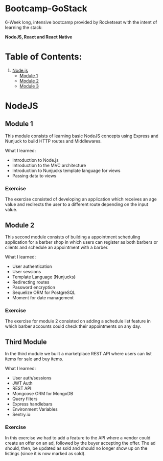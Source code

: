 # Bootcamp-GoStack
6-Week long, intensive bootcamp provided by Rocketseat with the intent of learning the stack:

<strong>NodeJS, React and React Native</strong>

# Table of Contents:
1. [Node.js](#NodeJS)
    * [Module 1](#Module1)
    * [Module 2](#Module2)
    * [Module 3](#Module3)
      

# NodeJS
## Module 1 <a name="Module1"></a>
This module consists of learning basic NodeJS concepts using Express and Nunjuck to build HTTP routes and Middlewares.

What I learned:
* Introduction to Node.js
* Introduction to the MVC architecture
* Introduction to Nunjucks template language for views
* Passing data to views

### Exercise
The exercise consisted of developing an application which receives an age value and redirects the user to a different route depending on the input value.

## Module 2 <a name="Module2"></a>
This second module consists of building a appointment scheduling application for a barber shop in which users can register as both barbers or clients and schedule an appointment with a barber.

What I learned:
* User authentication
* User sessions
* Template Language (Nunjucks)
* Redirecting routes
* Password encryption
* Sequelize ORM for PostgreSQL
* Moment for date management

### Exercise
The exercise for module 2 consisted on adding a schedule list feature in which barber accounts could check their appointments on any day.

## Third Module <a name="Module3"></a>
In the third module we built a marketplace REST API where users can list items for sale and buy items.

What I learned:
* User auth/sessions
* JWT Auth
* REST API
* Mongoose ORM for MongoDB
* Query filters
* Express handlebars
* Environment Variables
* Sentry.io

### Exercise 
In this exercise we had to add a feature to the API where a vendor could create an offer on an ad, followed by the buyer accepting the offer. The ad should, then, be updated as sold and should no longer show up on the listings (since it is now marked as sold).

